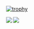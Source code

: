 
[![trophy](https://github-profile-trophy.vercel.app/?username=ioridev&theme=onedark&row=2&column=3)](https://github.com/ryo-ma/github-profile-trophy)



<a href="https://github.com/anuraghazra/github-readme-stats">
  <img align="left" src="https://github-readme-stats.vercel.app/api/top-langs/?username=ioridev&theme=dracula" />
</a>
  
<a href="https://github.com/anuraghazra/github-readme-stats">
  <img align="left" src="https://github-readme-stats.vercel.app/api?username=ioridev&count_private=true&show_icons=true&theme=dracula" />
</a>
